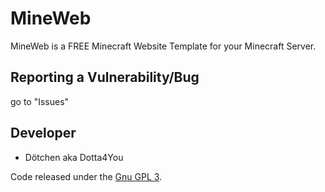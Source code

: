 # MineWeb
MineWeb is a FREE Minecraft Website Template for your Minecraft Server.

## Reporting a Vulnerability/Bug
go to "Issues"

## Developer
* Dötchen aka Dotta4You

<!-- Soon: --->
<!-- ## Docs --->

Code released under the [Gnu GPL 3](./LICENSE.md).
